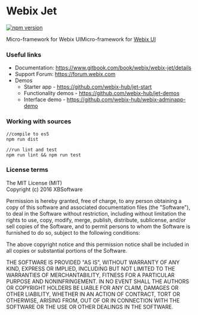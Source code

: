 Webix Jet
============

[![npm version](https://badge.fury.io/js/webix-jet.svg)](https://badge.fury.io/js/webix-jet)

Micro-framework for Webix UIMicro-framework for [Webix UI](https://webix.com)


### Useful links

- Documentation: https://www.gitbook.com/book/webix/webix-jet/details
- Support Forum: https://forum.webix.com
- Demos
	- Starter app - https://github.com/webix-hub/jet-start
	- Functionality demos - https://github.com/webix-hub/jet-demos
	- Interface demo - https://github.com/webix-hub/webix-adminapp-demo
	
### Working with sources

```
//compile to es5
npm run dist

//run lint and test
npm run lint && npm run test
```

### License terms

The MIT License (MIT)    
Copyright (c) 2016 XBSoftware

Permission is hereby granted, free of charge, to any person obtaining a copy of this software and associated documentation files (the "Software"), to deal in the Software without restriction, including without limitation the rights to use, copy, modify, merge, publish, distribute, sublicense, and/or sell copies of the Software, and to permit persons to whom the Software is furnished to do so, subject to the following conditions:

The above copyright notice and this permission notice shall be included in all copies or substantial portions of the Software.

THE SOFTWARE IS PROVIDED "AS IS", WITHOUT WARRANTY OF ANY KIND, EXPRESS OR IMPLIED, INCLUDING BUT NOT LIMITED TO THE WARRANTIES OF MERCHANTABILITY, FITNESS FOR A PARTICULAR PURPOSE AND NONINFRINGEMENT. IN NO EVENT SHALL THE AUTHORS OR COPYRIGHT HOLDERS BE LIABLE FOR ANY CLAIM, DAMAGES OR OTHER LIABILITY, WHETHER IN AN ACTION OF CONTRACT, TORT OR OTHERWISE, ARISING FROM, OUT OF OR IN CONNECTION WITH THE SOFTWARE OR THE USE OR OTHER DEALINGS IN THE SOFTWARE.
